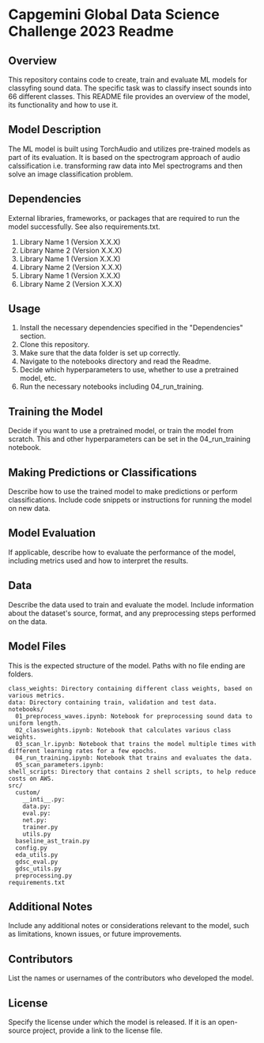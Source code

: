 # Capgemini Global Data Science Challenge 2023 Readme

## Overview
This repository contains code to create, train and evaluate ML models for classyfing sound data. The specific task was to classify insect sounds into 66 different classes. This README file provides an overview of the model, its functionality and how to use it.  

## Model Description
The ML model is built using TorchAudio and utilizes pre-trained models as part of its evaluation. It is based on the spectrogram approach of audio calssification i.e. transforming raw data into Mel spectrograms and then solve an image classification problem.

## Dependencies
External libraries, frameworks, or packages that are required to run the model successfully. See also requirements.txt.

1. Library Name 1 (Version X.X.X)
1. Library Name 2 (Version X.X.X)
1. Library Name 1 (Version X.X.X)
1. Library Name 2 (Version X.X.X)
1. Library Name 1 (Version X.X.X)
1. Library Name 2 (Version X.X.X)


## Usage
1. Install the necessary dependencies specified in the "Dependencies" section.
2. Clone this repository.
3. Make sure that the data folder is set up correctly.
4. Navigate to the notebooks directory and read the Readme.
5. Decide which hyperparameters to use, whether to use a pretrained model, etc.
6. Run the necessary notebooks including 04_run_training.

## Training the Model
Decide if you want to use a pretrained model, or train the model from scratch. This and other hyperparameters can be set in the 04_run_training notebook.

## Making Predictions or Classifications
Describe how to use the trained model to make predictions or perform classifications. Include code snippets or instructions for running the model on new data.

## Model Evaluation
If applicable, describe how to evaluate the performance of the model, including metrics used and how to interpret the results.

## Data
Describe the data used to train and evaluate the model. Include information about the dataset's source, format, and any preprocessing steps performed on the data.

## Model Files
This is the expected structure of the model. Paths with no file ending are folders.

~~~
class_weights: Directory containing different class weights, based on various metrics.
data: Directory containing train, validation and test data.
notebooks/
  01_preprocess_waves.ipynb: Notebook for preprocessing sound data to uniform length. 
  02_classweights.ipynb: Notebook that calculates various class weights. 
  03_scan_lr.ipynb: Notebook that trains the model multiple times with different learning rates for a few epochs.
  04_run_training.ipynb: Notebook that trains and evaluates the data. 
  05_scan_parameters.ipynb:  
shell_scripts: Directory that contains 2 shell scripts, to help reduce costs on AWS.
src/
  custom/  
    __inti__.py:    
    data.py:    
    eval.py:
    net.py:
    trainer.py
    utils.py
  baseline_ast_train.py 
  config.py
  eda_utils.py
  gdsc_eval.py 
  gdsc_utils.py 
  preprocessing.py  
requirements.txt
~~~

## Additional Notes
Include any additional notes or considerations relevant to the model, such as limitations, known issues, or future improvements.

## Contributors
List the names or usernames of the contributors who developed the model.

## License
Specify the license under which the model is released. If it is an open-source project, provide a link to the license file.
